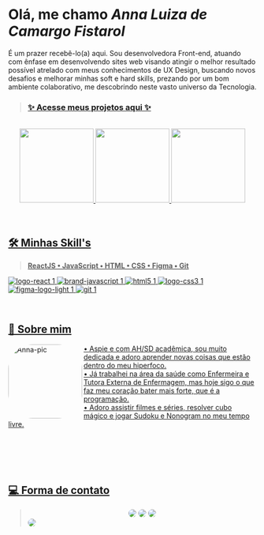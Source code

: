 # Olá, me chamo *_Anna Luiza de Camargo Fistarol_*

É um prazer recebê-lo(a) aqui. Sou desenvolvedora Front-end, atuando com ênfase em desenvolvendo sites web visando atingir o melhor resultado possível atrelado com meus conhecimentos de UX Design, buscando novos desafios e melhorar minhas soft e hard skills, prezando por um bom ambiente colaborativo, me descobrindo neste vasto universo da Tecnologia.
> ### [✨ Acesse meus projetos aqui ✨](https://github.com/stars/annaluizacamargo/lists/projetos)

<br>
<div align="center">
  <a href="https://github.com/annaluizacamargo">
  <img height="150em" src="https://streak-stats.demolab.com/?user=annaluizacamargo&theme=dracula" />
  <img height="150em" src="https://github-readme-stats.vercel.app/api?username=annaluizacamargo&show_icons=true&theme=dracula&include_all_commits=true&count_private=true"/>
  <img height="150em" src="https://github-readme-stats.vercel.app/api/top-langs/?username=annaluizacamargo&layout=compact&langs_count=7&theme=dracula"/>
</div>
<br><br>
  
  
## 🛠️ Minhas Skill's
  > **ReactJS • JavaScript • HTML • CSS • Figma • Git**
<div>
  <a href="https://github.com/annaluizacamargo">

  ![logo-react 1](https://user-images.githubusercontent.com/100868704/218358133-7e5bcdf6-c57f-4c8b-9c32-ce1417ea5b93.svg)
  ![brand-javascript 1](https://user-images.githubusercontent.com/100868704/218358267-b46e966a-3fc6-439b-ac1e-caf61b086388.svg)
  ![html5 1](https://user-images.githubusercontent.com/100868704/218358278-b5ecd208-b091-4442-989d-72bc7d0ef528.svg)
  ![logo-css3 1](https://user-images.githubusercontent.com/100868704/218358284-7b9e67aa-0a83-4bc6-957a-019a23ff822b.svg)
  ![figma-logo-light 1](https://user-images.githubusercontent.com/100868704/218358295-526264d2-f303-445b-8e7f-814944c13f9a.svg)
  ![git 1](https://user-images.githubusercontent.com/100868704/218358301-256ca99d-94f8-4c54-bcf2-233062c0685e.svg)
</div>
<br>


## 🧠 Sobre mim
<div style="display: inline_block">
  <a href="https://www.linkedin.com/in/anna-luiza-camargo-fistarol/">
  <img align="left" alt="Anna-pic" height="150em" style="border-radius:50px;" src="https://user-images.githubusercontent.com/100868704/218355863-c68ac6a5-f05f-47cc-adf9-034ee57e0537.png">
</div>
  
<div>
  • Aspie e com AH/SD acadêmica, sou muito dedicada e adoro aprender novas coisas que estão dentro do meu hiperfoco.
  <br>
  • Já trabalhei na área da saúde como Enfermeira e Tutora Externa de Enfermagem, mas hoje sigo o que faz meu coração bater mais forte, que é a programação.
  <br>
  • Adoro assistir filmes e séries, resolver cubo mágico e jogar Sudoku e Nonogram no meu tempo livre.
<div>


<br><br><br><br>

## 💻 Forma de contato
> <div align="center"><a href="https://www.linkedin.com/in/anna-luiza-camargo-fistarol/" target="_blank"><img src="https://img.shields.io/badge/-LinkedIn-%230077B5?style=for-the-badge&logo=linkedin&logoColor=white" style="border-radius:50px;" target="_blank"></a>  <a href = "mailto:luizafistarol@gmail.com"><img src="https://img.shields.io/badge/Gmail-D14836?style=for-the-badge&logo=gmail&logoColor=white" style="border-radius:50px" target="_blank"></a> <a href="https://www.instagram.com/annaluiza.711/"><img src="https://img.shields.io/badge/Instagram-E4405F?style=for-the-badge&logo=instagram&logoColor=white" style="border-radius:50px;" target="_blank"></a> </div>
> <a href="https://www.linkedin.com/in/anna-luiza-camargo-fistarol/" target="_blank"><img src="https://user-images.githubusercontent.com/100868704/218355016-123a45a9-ec26-4b6b-8eed-ae2a8c21ce0d.svg" style="border-radius:20px;"></a>
